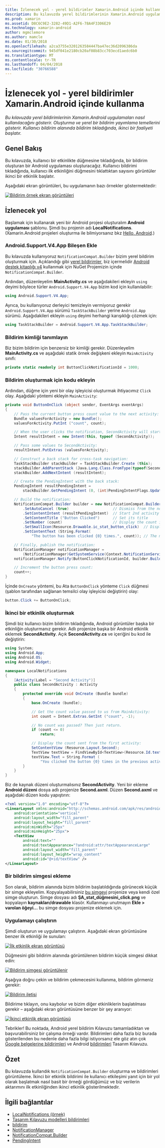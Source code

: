 ```yaml
---
title: İzlenecek yol - yerel bildirimler Xamarin.Android içinde kullanma
description: Bu kılavuzda yerel bildirimlerinin Xamarin.Android uygulamaları nasıl kullanılacağını gösterir. Oluşturma ve yerel bir bildirim yayımlama temellerini gösterir. Kullanıcı bildirim alanında bildirim tıkladığında, ikinci bir faaliyeti başlatır.
ms.prod: xamarin
ms.assetid: D8C6C9E2-3282-49D1-A2F6-78A4F3306E29
ms.technology: xamarin-android
author: mgmclemore
ms.author: mamcle
ms.date: 01/30/2018
ms.openlocfilehash: a2ca3755e3201263584447ba47ec36d2096386da
ms.sourcegitcommit: 945df041e2180cb20af08b83cc703ecd1aedc6b0
ms.translationtype: MT
ms.contentlocale: tr-TR
ms.lasthandoff: 04/04/2018
ms.locfileid: "30766588"
---
```

# <a name="walkthrough---using-local-notifications-in-xamarinandroid"></a>İzlenecek yol - yerel bildirimler Xamarin.Android içinde kullanma

_Bu kılavuzda yerel bildirimlerinin Xamarin.Android uygulamaları nasıl kullanılacağını gösterir. Oluşturma ve yerel bir bildirim yayımlama temellerini gösterir. Kullanıcı bildirim alanında bildirim tıkladığında, ikinci bir faaliyeti başlatır._


## <a name="overview"></a>Genel Bakış

Bu kılavuzda, kullanıcı bir etkinlikte düğmesine tıkladığında, bir bildirim oluşturan bir Android uygulaması oluşturacağız. Kullanıcı bildirimi tıkladığında, kullanıcı ilk etkinliğini düğmesini tıklattıktan sayısını görüntüler ikinci bir etkinlik başlatır.

Aşağıdaki ekran görüntüleri, bu uygulamanın bazı örnekler göstermektedir:

[![Bildirim örnek ekran görüntüleri](local-notifications-walkthrough-images/1-overview-sml.png)](local-notifications-walkthrough-images/1-overview.png#lightbox)



## <a name="walkthrough"></a>İzlenecek yol

Başlamak için kullanarak yeni bir Android projesi oluşturalım **Android uygulaması** şablonu. Şimdi bu projenin adı **LocalNotifications**. (Xamarin.Android projeleri oluşturma ile bilmiyorsanız bkz [Hello, Android](~/android/get-started/hello-android/hello-android-quickstart.md).)


### <a name="add-the-androidsupportv4app-component"></a>Android.Support.V4.App Bileşen Ekle

Bu kılavuzda kullanıyoruz `NotificationCompat.Builder` bizim yerel bildirim oluşturmak için. Açıklandığı gibi [yerel bildirimler](~/android/app-fundamentals/notifications/local-notifications.md), biz içermelidir [Android destek kitaplığı v4](https://www.nuget.org/packages/Xamarin.Android.Support.v4/) kullanmak için NuGet Projemizin içinde `NotificationCompat.Builder`.

Ardından, düzenleyelim **MainActivity.cs** ve aşağıdakileri ekleyin `using` deyimi böylece türler `Android.Support.V4.App` bizim kod için kullanılabilir:

```csharp
using Android.Support.V4.App;
```

Ayrıca, bu kullanıyoruz derleyici temizleyin vermiyoruz gerekir `Android.Support.V4.App` sürümü `TaskStackBuilder` yerine `Android.App` sürümü. Aşağıdakileri ekleyin `using` deyimi herhangi karışıklığı çözmek için:

```csharp
using TaskStackBuilder = Android.Support.V4.App.TaskStackBuilder;
```


### <a name="define-the-notification-id"></a>Bildirim kimliği tanımlayın

Biz bizim bildirim için benzersiz bir kimliği gerekir. Düzenleyelim **MainActivity.cs** ve aşağıdaki statik örnek değişkeni ekleyin `MainActivity` sınıfı:

```csharp
private static readonly int ButtonClickNotificationId = 1000;
```


### <a name="add-code-to-generate-the-notification"></a>Bildirim oluşturmak için kodu ekleyin

Ardından, düğme için yeni bir olay işleyicisi oluşturmak ihtiyacımız `Click` olay. Aşağıdaki yöntemi ekleyin `MainActivity`:

```csharp
private void ButtonOnClick (object sender, EventArgs eventArgs)
{
    // Pass the current button press count value to the next activity:
    Bundle valuesForActivity = new Bundle();
    valuesForActivity.PutInt ("count", count);

    // When the user clicks the notification, SecondActivity will start up.
    Intent resultIntent = new Intent(this, typeof (SecondActivity));

    // Pass some values to SecondActivity:
    resultIntent.PutExtras (valuesForActivity);

    // Construct a back stack for cross-task navigation:
    TaskStackBuilder stackBuilder = TaskStackBuilder.Create (this);
    stackBuilder.AddParentStack (Java.Lang.Class.FromType(typeof(SecondActivity)));
    stackBuilder.AddNextIntent (resultIntent);

    // Create the PendingIntent with the back stack:            
    PendingIntent resultPendingIntent =
        stackBuilder.GetPendingIntent (0, (int)PendingIntentFlags.UpdateCurrent);

    // Build the notification:
    NotificationCompat.Builder builder = new NotificationCompat.Builder (this)
        .SetAutoCancel (true)                    // Dismiss from the notif. area when clicked
        .SetContentIntent (resultPendingIntent)  // Start 2nd activity when the intent is clicked.
        .SetContentTitle ("Button Clicked")      // Set its title
        .SetNumber (count)                       // Display the count in the Content Info
        .SetSmallIcon(Resource.Drawable.ic_stat_button_click)  // Display this icon
        .SetContentText (String.Format(
            "The button has been clicked {0} times.", count)); // The message to display.

    // Finally, publish the notification:
    NotificationManager notificationManager =
        (NotificationManager)GetSystemService(Context.NotificationService);
    notificationManager.Notify(ButtonClickNotificationId, builder.Build());

    // Increment the button press count:
    count++;
}
```

İçinde `OnCreate` yöntemi, bu Ata `ButtonOnClick` yönteme `Click` düğmesi (şablon tarafından sağlanan temsilci olay işleyicisi değiştirin) olay:

```csharp
button.Click += ButtonOnClick;
```


### <a name="create-a-second-activity"></a>İkinci bir etkinlik oluşturmak

Şimdi biz kullanıcı bizim bildirim tıkladığında, Android görüntüler başka bir etkinliğin oluşturmanız gerekir. Adlı projenize başka bir Android etkinlik eklemek **SecondActivity**. Açık **SecondActivity.cs** ve içeriğini bu kod ile değiştirin:

```csharp
using System;
using Android.App;
using Android.OS;
using Android.Widget;

namespace LocalNotifications
{
    [Activity(Label = "Second Activity")]
    public class SecondActivity : Activity
    {
        protected override void OnCreate (Bundle bundle)
        {
            base.OnCreate (bundle);

            // Get the count value passed to us from MainActivity:
            int count = Intent.Extras.GetInt ("count", -1);

            // No count was passed? Then just return.
            if (count <= 0)
                return;

            // Display the count sent from the first activity:
            SetContentView (Resource.Layout.Second);
            TextView textView = FindViewById<TextView>(Resource.Id.textView);
            textView.Text = String.Format (
                "You clicked the button {0} times in the previous activity.", count);
        }
    }
}
```

Biz de kaynak düzeni oluşturmalısınız **SecondActivity**. Yeni bir ekleme **Android düzeni** dosya adlı projenize **Second.axml**. Düzen **Second.axml** ve aşağıdaki düzen kodu yapıştırın:

```xml
<?xml version="1.0" encoding="utf-8"?>
<LinearLayout xmlns:android="http://schemas.android.com/apk/res/android"
    android:orientation="vertical"
    android:layout_width="fill_parent"
    android:layout_height="fill_parent"
    android:minWidth="25px"
    android:minHeight="25px">
    <TextView
        android:text=""
        android:textAppearance="?android:attr/textAppearanceLarge"
        android:layout_width="fill_parent"
        android:layout_height="wrap_content"
        android:id="@+id/textView" />
</LinearLayout>
```


### <a name="add-a-notification-icon"></a>Bir bildirim simgesi ekleme

Son olarak, bildirim alanında bizim bildirim başlatıldığında görünecek küçük bir simge ekleyelim. Kopyalayabilirsiniz [bu simgeyi](local-notifications-walkthrough-images/ic-stat-button-click.png) projenize veya kendi özel simge oluşturun. Simge dosyası adı **ŞA\_stat\_düğmesini\_click.png** ve kopyalayın **kaynakları/drawable** klasör. Kullanmayı unutmayın **Ekle > varolan öğeyi...**  bu simge dosyası projenize eklemek için.


### <a name="run-the-application"></a>Uygulamayı çalıştırın

Şimdi oluşturun ve uygulamayı çalıştırın. Aşağıdaki ekran görüntüsüne benzer ilk etkinliği ile sunulan:

[![İlk etkinlik ekran görüntüsü](local-notifications-walkthrough-images/2-start-screen-sml.png)](local-notifications-walkthrough-images/2-start-screen.png#lightbox)

Düğmesini gibi bildirim alanında görüntülenen bildirim küçük simgesi dikkat edin:

[![Bildirim simgesi görüntülenir](local-notifications-walkthrough-images/3-notification-icon-sml.png)](local-notifications-walkthrough-images/3-notification-icon.png#lightbox)

Aşağıya doğru çekin ve bildirim çekmecesini kullanıma, bildirim görmeniz gerekir:

[![Bildirim iletisi](local-notifications-walkthrough-images/4-notifications-sml.png)](local-notifications-walkthrough-images/4-notifications.png#lightbox)

Bildirime tıklayın, onu kaybolur ve bizim diğer etkinliklerin başlatılması gerekir &ndash; aşağıdaki ekran görüntüsüne benzer bir şey aranıyor:

[![İkinci etkinlik ekran görüntüsü](local-notifications-walkthrough-images/5-second-activity-sml.png)](local-notifications-walkthrough-images/5-second-activity.png#lightbox)

Tebrikler! Bu noktada, Android yerel bildirim Kılavuzu tamamladıktan ve başvurabilirsiniz bir çalışma örneği vardır. Bildirimleri daha fazla biz burada gösterilenden bu nedenle daha fazla bilgi istiyorsanız ele göz atın çok [Google belgelerine bildirimleri](http://developer.android.com/guide/topics/ui/notifiers/notifications.html) ve Android [bildirimleri](http://developer.android.com/design/patterns/notifications.html) Tasarım Kılavuzu.



## <a name="summary"></a>Özet

Bu kılavuzda kullandık `NotificationCompat.Builder` oluşturma ve bildirimleri görüntüleme. İkinci bir etkinlik bildirimi ile kullanıcı etkileşimi yanıt için bir yol olarak başlatmak nasıl basit bir örneği gördüğümüz ve biz verilerin aktarımını ilk etkinliğinden ikinci etkinlik gösterilmektedir.


## <a name="related-links"></a>İlgili bağlantılar

- [LocalNotifications (örnek)](https://developer.xamarin.com/samples/monodroid/LocalNotifications/)
- [Tasarım Kılavuzu modelleri bildirimleri](http://developer.android.com/design/patterns/notifications.html)
- [bildirim](https://developer.xamarin.com/api/type/Android.App.Notification/)
- [NotificationManager](https://developer.xamarin.com/api/type/Android.App.NotificationManager/)
- [NotificationCompat.Builder](https://developer.android.com/reference/android/support/v4/app/NotificationCompat.Builder.html)
- [PendingIntent](https://developer.xamarin.com/api/type/Android.App.PendingIntent/)
